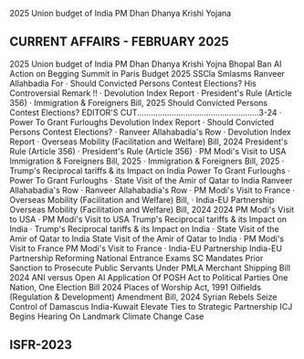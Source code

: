 2025 Union budget of India
PM Dhan Dhanya Krishi Yojana
## CURRENT AFFAIRS - FEBRUARY 2025
2025 Union budget of India
PM Dhan Dhanya
Krishi Yojna
Bhopal Ban
AI Action
on Begging Summit in Paris
Budget 2025 SSCla Smlasms Ranveer Allahbadia For · Should Convicted Persons Contest Elections?
His Controversial Remark !!
· Devolution Index Report
· President's Rule (Article 356)
· Immigration & Foreigners Bill, 2025
Should Convicted Persons Contest Elections? EDITOR'S CUT.....................................................3-24 · Power To Grant Furloughs
Devolution Index Report · Should Convicted Persons Contest Elections? · Ranveer Allahabadia's Row
· Devolution Index Report · Overseas Mobility (Facilitation and Welfare) Bill, 2024
President's Rule (Article 356)
· President's Rule (Article 356) · PM Modi's Visit to USA
Immigration & Foreigners Bill, 2025
· Immigration & Foreigners Bill, 2025 · Trump's Reciprocal tariffs & its Impact on India
Power To Grant Furloughs · Power To Grant Furloughs · State Visit of the Amir of Qatar to India
Ranveer Allahabadia's Row · Ranveer Allahabadia's Row · PM Modi's Visit to France
· Overseas Mobility (Facilitation and Welfare) Bill, · India-EU Partnership
Overseas Mobility (Facilitation and Welfare) Bill, 2024
2024
PM Modi's Visit to USA · PM Modi's Visit to USA
Trump's Reciprocal tariffs & its Impact on India · Trump's Reciprocal tariffs & its Impact on India
· State Visit of the Amir of Qatar to India
State Visit of the Amir of Qatar to India
· PM Modi's Visit to France
PM Modi's Visit to France
· India-EU Partnership
India-EU Partnership
Reforming National Entrance Exams
SC Mandates Prior Sanction to Prosecute Public Servants Under PMLA
Merchant Shipping Bill 2024
ANI versus Open AI
Application Of POSH Act to Political Parties
One Nation, One Election Bill 2024
Places of Worship Act, 1991
Oilfields (Regulation & Development) Amendment Bill, 2024
Syrian Rebels Seize Control of Damascus
India-Kuwait Elevate Ties to Strategic Partnership
ICJ Begins Hearing On Landmark Climate Change Case
## ISFR-2023